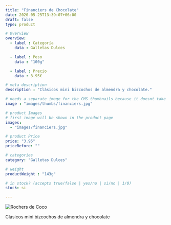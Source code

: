 ```yaml
---
title: "Financiers de Chocolate"
date: 2020-05-25T13:39:07+06:00
draft: false
type: product

# Overview
overview:
  - label : Categoría
    data : Galletas Dulces

  - label : Peso
    data : "100g"

  - label : Precio
    data : 3.95€

# meta description
description : "Clásicos mini bizcochos de almendra y chocolate."

# needs a separate image for the CMS thumbnails because it doesnt take arrays (slideshow images)
image : "images/thumbs/financiers.jpg"

# product Images
# first image will be shown in the product page
images:
  - "images/financiers.jpg"

# product Price
price: "3.95"
priceBefore: ""

# categories
category: "Galletas Dulces"

# weight
productWeight : "143g"

# in stock? (accepts true/false | yes/no | si/no | 1/0)
stock: si

---
```

![Rochers de Coco](/images/financiers.jpg "Rochers de Coco")

Clásicos mini bizcochos de almendra y chocolate
